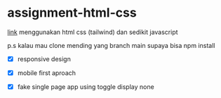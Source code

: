 # assignment-html-css

[link](https://assignment-html-css-fauzi.vercel.app/)
menggunakan html css (tailwind) dan sedikit javascript

p.s kalau mau clone mending yang branch main supaya bisa npm install

- [x] responsive design
- [x] mobile first aproach
- [x] fake single page app using toggle display none


